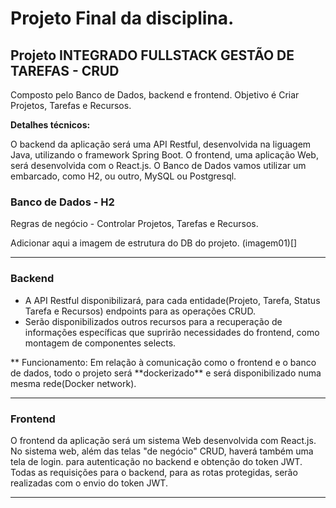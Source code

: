# Projeto Final da disciplina.

## Projeto INTEGRADO FULLSTACK GESTÃO DE TAREFAS - CRUD

Composto pelo Banco de Dados, backend e frontend.
Objetivo é Criar Projetos, Tarefas e Recursos.

**Detalhes técnicos:**

O backend da aplicação será uma API Restful, desenvolvida na liguagem Java, utilizando o framework Spring Boot.
O frontend, uma aplicação Web, será desenvolvida com o React.js.
O Banco de Dados vamos utilizar um embarcado, como H2, ou outro, MySQL ou Postgresql.

### Banco de Dados - H2

Regras de negócio - Controlar Projetos, Tarefas e Recursos.

Adicionar aqui a imagem de estrutura do DB do projeto.
(imagem01)[]
<hr>

### Backend

-   A API Restful disponibilizará, para cada entidade(Projeto, Tarefa, Status Tarefa e Recursos) endpoints para as operações CRUD.
-   Serão disponibilizados outros recursos para a recuperação de informações específicas que suprirão necessidades
    do frontend, como montagem de componentes selects.

** Funcionamento:
Em relação à comunicação como o frontend e o banco de dados, todo o projeto será **dockerizado\*\* e será disponibilizado numa mesma rede(Docker network).
<hr>

### Frontend

O frontend da aplicação será um sistema Web desenvolvida com React.js.
No sistema web, além das telas "de negócio" CRUD, haverá também uma tela de login. para autenticação no backend e obtenção do token JWT.
Todas as requisições para o backend, para as rotas protegidas, serão realizadas com o envio do token JWT.

<hr>
